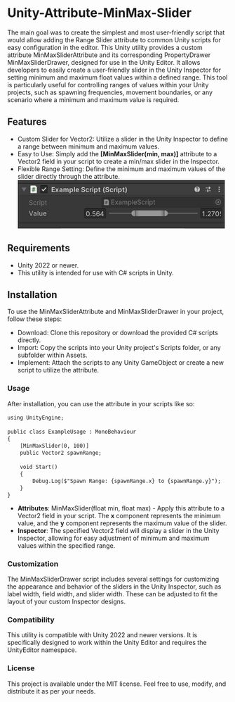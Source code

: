 # Unity-Attribute-MinMax-Slider

The main goal was to create the simplest and most user-friendly script that would allow adding the Range Slider attribute to common Unity scripts for easy configuration in the editor. 
This Unity utility provides a custom attribute MinMaxSliderAttribute and its corresponding PropertyDrawer MinMaxSliderDrawer, designed for use in the Unity Editor. It allows developers to easily create a user-friendly slider in the Unity Inspector for setting minimum and maximum float values within a defined range. This tool is particularly useful for controlling ranges of values within your Unity projects, such as spawning frequencies, movement boundaries, or any scenario where a minimum and maximum value is required.

## Features
 - Custom Slider for Vector2: Utilize a slider in the Unity Inspector to define a range between minimum and maximum values. 
 - Easy to Use: Simply add the **[MinMaxSlider(min, max)]** attribute to a Vector2 field in your script to create a min/max slider in the Inspector. 
 - Flexible Range Setting: Define the minimum and maximum values of the slider directly through the attribute.
   ![](https://github.com/Chidwi-commits/Unity-Attribute-MinMax-Slider/blob/main/View_Example_215048.png)
## Requirements
 - Unity 2022 or newer.
 - This utility is intended for use with C# scripts in Unity.
## Installation
To use the MinMaxSliderAttribute and MinMaxSliderDrawer in your project, follow these steps:
 - Download: Clone this repository or download the provided C# scripts directly.
 - Import: Copy the scripts into your Unity project's Scripts folder, or any subfolder within Assets.
 - Implement: Attach the scripts to any Unity GameObject or create a new script to utilize the attribute.
### Usage
After installation, you can use the attribute in your scripts like so:

```
using UnityEngine;

public class ExampleUsage : MonoBehaviour
{
    [MinMaxSlider(0, 100)]
    public Vector2 spawnRange;

    void Start()
    {
        Debug.Log($"Spawn Range: {spawnRange.x} to {spawnRange.y}");
    }
}
```
- **Attributes**: MinMaxSlider(float min, float max) - Apply this attribute to a Vector2 field in your script. The **x** component represents the minimum value, and the **y** component represents the maximum value of the slider.
- **Inspector**: The specified Vector2 field will display a slider in the Unity Inspector, allowing for easy adjustment of minimum and maximum values within the specified range.
### Customization
The MinMaxSliderDrawer script includes several settings for customizing the appearance and behavior of the sliders in the Unity Inspector, such as label width, field width, and slider width. These can be adjusted to fit the layout of your custom Inspector designs.

### Compatibility
This utility is compatible with Unity 2022 and newer versions. It is specifically designed to work within the Unity Editor and requires the UnityEditor namespace.

### License
This project is available under the MIT license. Feel free to use, modify, and distribute it as per your needs.
